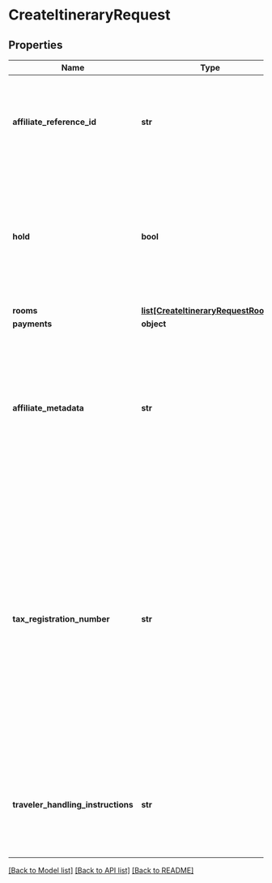 # CreateItineraryRequest

## Properties
Name | Type | Description | Notes
------------ | ------------- | ------------- | -------------
**affiliate_reference_id** | **str** | Your unique reference value. This field supports a maximum of 28 characters and is required to be unique (if provided). | [optional] 
**hold** | **bool** | Flag for placing a booking on hold. The booking will be released if the resume link is not followed within the hold period. Please refer to our Hold and Resume documentation. | [optional] 
**rooms** | [**list[CreateItineraryRequestRooms]**](CreateItineraryRequestRooms.md) |  | 
**payments** | **object** |  | [optional] 
**affiliate_metadata** | **str** | Field that stores up to 256 characters of additional metadata with the itinerary. Will be returned on all retrieve responses for this itinerary. The data must be in the format &#39;key1:value|key2:value|key3:value&#39;. | [optional] 
**tax_registration_number** | **str** | The customer&#39;s taxpayer identification number that is provided by the government to nationals or resident aliens. This number should be collected from individuals that pay taxes or participate in activities that provide revenue for one or more tax types.  Note: This value is only needed from Brazilian customers. | [optional] 
**traveler_handling_instructions** | **str** | Custom traveler handling instructions for the hotel. Do not include PCI sensitive data, such as credit card numbers, in this field. | [optional] 

[[Back to Model list]](../README.md#documentation-for-models) [[Back to API list]](../README.md#documentation-for-api-endpoints) [[Back to README]](../README.md)


